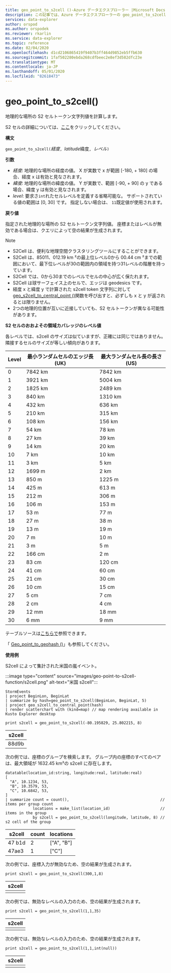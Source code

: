 ```yaml
---
title: geo_point_to_s2cell ()-Azure データエクスプローラー |Microsoft Docs
description: この記事では、Azure データエクスプローラーの geo_point_to_s2cell () について説明します。
services: data-explorer
author: orspod
ms.author: orspodek
ms.reviewer: rkarlin
ms.service: data-explorer
ms.topic: reference
ms.date: 02/04/2020
ms.openlocfilehash: d1cd2106865419f9407b3ff464d9852eb5ffb630
ms.sourcegitcommit: 1faf502280ebda268cdfbeec2e8ef3d582dfc23e
ms.translationtype: MT
ms.contentlocale: ja-JP
ms.lasthandoff: 05/01/2020
ms.locfileid: "82618473"
---
```

# <a name="geo_point_to_s2cell"></a>geo_point_to_s2cell()

地理的な場所の S2 セルトークン文字列値を計算します。

S2 セルの詳細については、[ここ](http://s2geometry.io/devguide/s2cell_hierarchy)をクリックしてください。

**構文**

`geo_point_to_s2cell(`*経度*`, `*latitude*緯度`, `*レベル*`)`

**引数**

* *経度*: 地理的な場所の経度の値。 X が実数で x が範囲 [-180, + 180] の場合、経度 x は有効と見なされます。 
* *緯度*: 地理的な場所の緯度の値。 Y が実数で、範囲 [-90, + 90] の y である場合、緯度 y は有効と見なされます。 
* *level*: 要求さ`int`れたセルレベルを定義する省略可能な。 サポートされている値の範囲は [0, 30] です。 指定しない場合は、 `11`既定値が使用されます。

**戻り値**

指定された地理的な場所の S2 セルトークン文字列値。 座標またはレベルが無効である場合は、クエリによって空の結果が生成されます。

> [!NOTE]
>
> * S2Cell は、便利な地理空間クラスタリングツールにすることができます。
> * S2Cell は、85011、012.19 km ²の最上位レベル0から 00.44 cm ²までの範囲において、最下位レベルが30の範囲内の領域を持つ31レベルの階層を持っています。
> * S2Cell では、0から30までのレベルでセルの中心が広く保たれます。
> * S2Cell は球サーフェイス上のセルで、エッジは geodesics です。
> * 経度 x と緯度 y で計算された s2cell token 文字列に対して[geo_s2cell_to_central_point ()](geo-s2cell-to-central-point-function.md)関数を呼び出すと、必ずしも x と y が返されるとは限りません。
> * 2つの地理的位置が互いに近接していても、S2 セルトークンが異なる可能性があります。

**S2 セルのおおよその領域カバレッジのレベル値**

各レベルでは、s2cell のサイズは似ていますが、正確には同じではありません。 隣接するセルのサイズが等しい傾向があります。

|Level|最小ランダムセルのエッジ長 (UK)|最大ランダムセル長の長さ (US)|
|--|--|--|
|0|7842 km|7842 km|
|1|3921 km|5004 km|
|2|1825 km|2489 km|
|3|840 km|1310 km|
|4|432 km|636 km|
|5|210 km|315 km|
|6|108 km|156 km|
|7|54 km|78 km|
|8|27 km|39 km|
|9|14 km|20 km|
|10|7 km|10 km|
|11|3 km|5 km|
|12|1699 m|2 km|
|13|850 m|1225 m|
|14|425 m|613 m|
|15|212 m|306 m|
|16|106 m|153 m|
|17|53 m|77 m|
|18|27 m|38 m|
|19|13 m|19 m|
|20|7 m|10 m|
|21|3 m|5 m|
|22|166 cm|2 m|
|23|83 cm|120 cm|
|24|41 cm|60 cm|
|25|21 cm|30 cm|
|26|10 cm|15 cm|
|27|5 cm|7 cm|
|28|2 cm|4 cm|
|29|12 mm|18 mm|
|30|6 mm|9 mm|

テーブルソースは[こちらで](http://s2geometry.io/resources/s2cell_statistics)参照できます。

「 [Geo_point_to_geohash ()](geo-point-to-geohash-function.md)」も参照してください。

**使用例**

S2cell によって集計された米国の嵐イベント。

:::image type="content" source="images/geo-point-to-s2cell-function/s2cell.png" alt-text="米国 s2cell":::

```kusto
StormEvents
| project BeginLon, BeginLat
| summarize by hash=geo_point_to_s2cell(BeginLon, BeginLat, 5)
| project geo_s2cell_to_central_point(hash)
| render scatterchart with (kind=map) // map rendering available in Kusto Explorer desktop
```

```kusto
print s2cell = geo_point_to_s2cell(-80.195829, 25.802215, 8)
```

| s2cell |
|--------|
| 88d9b  |

次の例では、座標のグループを検索します。 グループ内の座標のすべてのペアは、最大領域が 1632.45 km²の s2cell に存在します。
```kusto
datatable(location_id:string, longitude:real, latitude:real)
[
  "A", 10.1234, 53,
  "B", 10.3579, 53,
  "C", 10.6842, 53,
]
| summarize count = count(),                                        // items per group count
            locations = make_list(location_id)                      // items in the group
            by s2cell = geo_point_to_s2cell(longitude, latitude, 8) // s2 cell of the group
```

| s2cell | count | locations |
|--------|-------|-----------|
| 47 b1d  | 2     | ["A", "B"] |
| 47ae3  | 1     | ["C"]     |

次の例では、座標入力が無効なため、空の結果が生成されます。
```kusto
print s2cell = geo_point_to_s2cell(300,1,8)
```

| s2cell |
|--------|
|        |

次の例では、無効なレベルの入力のため、空の結果が生成されます。
```kusto
print s2cell = geo_point_to_s2cell(1,1,35)
```

| s2cell |
|--------|
|        |

次の例では、無効なレベルの入力のため、空の結果が生成されます。
```kusto
print s2cell = geo_point_to_s2cell(1,1,int(null))
```

| s2cell |
|--------|
|        |